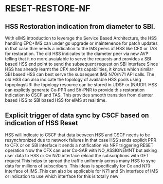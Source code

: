 # RESET-RESTORE-NF

HSS Restoration indication from diameter to SBI.
-----------------------------------------------------------------------------
With eIMS introduction to leverage the Service Based Architecture,
the HSS handling EPC+IMS can under go upgrade or maintenence for patch updates
in that case thre needs a indication to the IMS peers of HSS like CFX or TAS
for restoration.
The old HSS indicates to the diameter peer via new AVP telling that it no more avaialable
to serve the requests and provides a SBI based HSS end point to send the subsequent request on SBI interface
Since HSS has already learnt the CFX and its capabilities, it knows which similar SBI based HSS
can best serve the subsequent IMS N70/N71 API calls.
The old HSS can also indicate the topology of available HSS pools using topoplogyURI
the topology resource can be stored in UDSF or (N)UDR.
HSS can explictly generate Cx-PPR and Sh-PNR to provide this restoration indication to CSCF and TAS.
This provides smooth transition from diamter based HSS to SBI based HSS for eIMS at real time.

**Explicit trigger of data sync by CSCF based on indication of HSS Reset**
--------------------------------------------------------------------------------

HSS will indicate to CSCF that data between HSS and CSCF needs to be resynchronized due to network failures
In that case HSS sends explicit PPR to CFX or on SBI interface it sends a notification via NRF triggering RESET operation
Now the CFX can user Cx-SAR with NO_ASSIGNEMNT but asking user data to HSS or
On N70 interface reload the subscriptions with GET request
This helps to spread the traffic uniformly across many HSS  to sync data for millions of subscribers.
This ideas is specifically for Cx and N70 interface of IMS .This can also be applicable for N71 and Sh interface of IMS or indication to use which interface for this is totally new 

